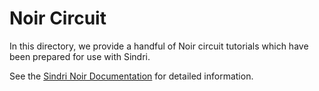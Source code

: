 # Noir Circuit 

In this directory, we provide a handful of Noir circuit tutorials which have been prepared for use with Sindri.

See the [Sindri Noir Documentation](https://sindri.app/docs/how-to-guides/frameworks/noir/) for detailed information.
